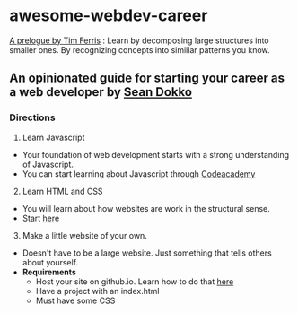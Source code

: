 # awesome-webdev-career

[A prelogue by Tim Ferris](https://www.ted.com/talks/tim_ferriss_smash_fear_learn_anything?language=en) : Learn by decomposing large structures into smaller ones. By recognizing concepts into similiar patterns you know.

## An opinionated guide for starting your career as a web developer by [Sean Dokko](github.com/dok)

### Directions

1. Learn Javascript
  - Your foundation of web development starts with a strong understanding of Javascript.
  - You can start learning about Javascript through [Codeacademy](https://www.codecademy.com/learn/javascript)
2. Learn HTML and CSS
  - You will learn about how websites are work in the structural sense.
  - Start [here](https://www.codecademy.com/learn/web)
3. Make a little website of your own.
  - Doesn't have to be a large website. Just something that tells others about yourself.
  - **Requirements**
    - Host your site on github.io. Learn how to do that [here](https://pages.github.com/)
    - Have a project with an index.html
    - Must have some CSS
